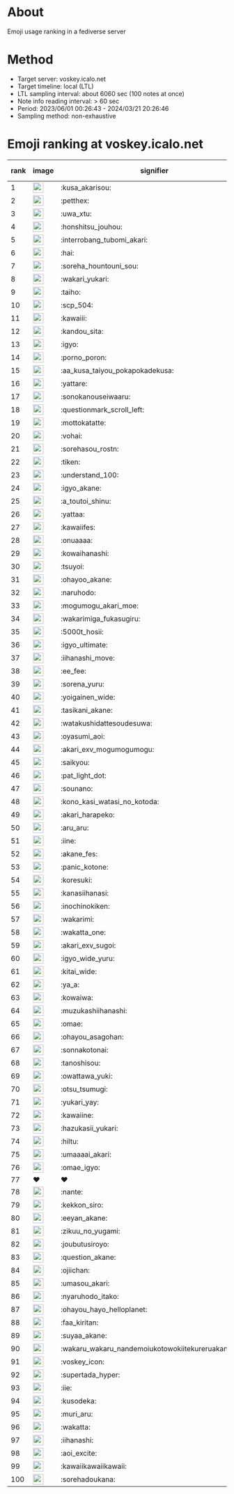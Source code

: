# About
Emoji usage ranking in a fediverse server

# Method
- Target server: voskey.icalo.net
- Target timeline: local (LTL)
- LTL sampling interval: about 6060 sec (100 notes at once)
- Note info reading interval: > 60 sec
- Period: 2023/06/01 00:26:43 - 2024/03/21 20:26:46 
- Sampling method: non-exhaustive

# Emoji ranking at voskey.icalo.net

|rank|image|signifier|type|frequency score|
|----|----|----|----|----|
|1|<img height="24" src="https://voskey.icalo.net/emoji/kusa_akarisou.webp">|:kusa_akarisou:|custom|21990|
|2|<img height="24" src="https://voskey.icalo.net/emoji/petthex.webp">|:petthex:|custom|14893|
|3|<img height="24" src="https://voskey.icalo.net/emoji/uwa_xtu.webp">|:uwa_xtu:|custom|10723|
|4|<img height="24" src="https://voskey.icalo.net/emoji/honshitsu_jouhou.webp">|:honshitsu_jouhou:|custom|7617|
|5|<img height="24" src="https://voskey.icalo.net/emoji/interrobang_tubomi_akari.webp">|:interrobang_tubomi_akari:|custom|7005|
|6|<img height="24" src="https://voskey.icalo.net/emoji/hai.webp">|:hai:|custom|6971|
|7|<img height="24" src="https://voskey.icalo.net/emoji/soreha_hountouni_sou.webp">|:soreha_hountouni_sou:|custom|6369|
|8|<img height="24" src="https://voskey.icalo.net/emoji/wakari_yukari.webp">|:wakari_yukari:|custom|6268|
|9|<img height="24" src="https://voskey.icalo.net/emoji/taiho.webp">|:taiho:|custom|6267|
|10|<img height="24" src="https://voskey.icalo.net/emoji/scp_504.webp">|:scp_504:|custom|5150|
|11|<img height="24" src="https://voskey.icalo.net/emoji/kawaiii.webp">|:kawaiii:|custom|5021|
|12|<img height="24" src="https://voskey.icalo.net/emoji/kandou_sita.webp">|:kandou_sita:|custom|4317|
|13|<img height="24" src="https://voskey.icalo.net/emoji/igyo.webp">|:igyo:|custom|4179|
|14|<img height="24" src="https://voskey.icalo.net/emoji/porno_poron.webp">|:porno_poron:|custom|3916|
|15|<img height="24" src="https://voskey.icalo.net/emoji/aa_kusa_taiyou_pokapokadekusa.webp">|:aa_kusa_taiyou_pokapokadekusa:|custom|3877|
|16|<img height="24" src="https://voskey.icalo.net/emoji/yattare.webp">|:yattare:|custom|3727|
|17|<img height="24" src="https://voskey.icalo.net/emoji/sonokanouseiwaaru.webp">|:sonokanouseiwaaru:|custom|3694|
|18|<img height="24" src="https://voskey.icalo.net/emoji/questionmark_scroll_left.webp">|:questionmark_scroll_left:|custom|3685|
|19|<img height="24" src="https://voskey.icalo.net/emoji/mottokatatte.webp">|:mottokatatte:|custom|3644|
|20|<img height="24" src="https://voskey.icalo.net/emoji/vohai.webp">|:vohai:|custom|3527|
|21|<img height="24" src="https://voskey.icalo.net/emoji/sorehasou_rostn.webp">|:sorehasou_rostn:|custom|3434|
|22|<img height="24" src="https://voskey.icalo.net/emoji/tiken.webp">|:tiken:|custom|3357|
|23|<img height="24" src="https://voskey.icalo.net/emoji/understand_100.webp">|:understand_100:|custom|3120|
|24|<img height="24" src="https://voskey.icalo.net/emoji/igyo_akane.webp">|:igyo_akane:|custom|2812|
|25|<img height="24" src="https://voskey.icalo.net/emoji/a_toutoi_shinu.webp">|:a_toutoi_shinu:|custom|2805|
|26|<img height="24" src="https://voskey.icalo.net/emoji/yattaa.webp">|:yattaa:|custom|2760|
|27|<img height="24" src="https://voskey.icalo.net/emoji/kawaiifes.webp">|:kawaiifes:|custom|2669|
|28|<img height="24" src="https://voskey.icalo.net/emoji/onuaaaa.webp">|:onuaaaa:|custom|2640|
|29|<img height="24" src="https://voskey.icalo.net/emoji/kowaihanashi.webp">|:kowaihanashi:|custom|2566|
|30|<img height="24" src="https://voskey.icalo.net/emoji/tsuyoi.webp">|:tsuyoi:|custom|2555|
|31|<img height="24" src="https://voskey.icalo.net/emoji/ohayoo_akane.webp">|:ohayoo_akane:|custom|2511|
|32|<img height="24" src="https://voskey.icalo.net/emoji/naruhodo.webp">|:naruhodo:|custom|2440|
|33|<img height="24" src="https://voskey.icalo.net/emoji/mogumogu_akari_moe.webp">|:mogumogu_akari_moe:|custom|2378|
|34|<img height="24" src="https://voskey.icalo.net/emoji/wakarimiga_fukasugiru.webp">|:wakarimiga_fukasugiru:|custom|2303|
|35|<img height="24" src="https://voskey.icalo.net/emoji/5000t_hosii.webp">|:5000t_hosii:|custom|2254|
|36|<img height="24" src="https://voskey.icalo.net/emoji/igyo_ultimate.webp">|:igyo_ultimate:|custom|2124|
|37|<img height="24" src="https://voskey.icalo.net/emoji/iihanashi_move.webp">|:iihanashi_move:|custom|2118|
|38|<img height="24" src="https://voskey.icalo.net/emoji/ee_fee.webp">|:ee_fee:|custom|2077|
|39|<img height="24" src="https://voskey.icalo.net/emoji/sorena_yuru.webp">|:sorena_yuru:|custom|2039|
|40|<img height="24" src="https://voskey.icalo.net/emoji/yoigainen_wide.webp">|:yoigainen_wide:|custom|1990|
|41|<img height="24" src="https://voskey.icalo.net/emoji/tasikani_akane.webp">|:tasikani_akane:|custom|1915|
|42|<img height="24" src="https://voskey.icalo.net/emoji/watakushidattesoudesuwa.webp">|:watakushidattesoudesuwa:|custom|1904|
|43|<img height="24" src="https://voskey.icalo.net/emoji/oyasumi_aoi.webp">|:oyasumi_aoi:|custom|1902|
|44|<img height="24" src="https://voskey.icalo.net/emoji/akari_exv_mogumogumogu.webp">|:akari_exv_mogumogumogu:|custom|1755|
|45|<img height="24" src="https://voskey.icalo.net/emoji/saikyou.webp">|:saikyou:|custom|1724|
|46|<img height="24" src="https://voskey.icalo.net/emoji/pat_light_dot.webp">|:pat_light_dot:|custom|1709|
|47|<img height="24" src="https://voskey.icalo.net/emoji/sounano.webp">|:sounano:|custom|1639|
|48|<img height="24" src="https://voskey.icalo.net/emoji/kono_kasi_watasi_no_kotoda.webp">|:kono_kasi_watasi_no_kotoda:|custom|1639|
|49|<img height="24" src="https://voskey.icalo.net/emoji/akari_harapeko.webp">|:akari_harapeko:|custom|1626|
|50|<img height="24" src="https://voskey.icalo.net/emoji/aru_aru.webp">|:aru_aru:|custom|1623|
|51|<img height="24" src="https://voskey.icalo.net/emoji/iine.webp">|:iine:|custom|1610|
|52|<img height="24" src="https://voskey.icalo.net/emoji/akane_fes.webp">|:akane_fes:|custom|1605|
|53|<img height="24" src="https://voskey.icalo.net/emoji/panic_kotone.webp">|:panic_kotone:|custom|1595|
|54|<img height="24" src="https://voskey.icalo.net/emoji/koresuki.webp">|:koresuki:|custom|1536|
|55|<img height="24" src="https://voskey.icalo.net/emoji/kanasiihanasi.webp">|:kanasiihanasi:|custom|1530|
|56|<img height="24" src="https://voskey.icalo.net/emoji/inochinokiken.webp">|:inochinokiken:|custom|1502|
|57|<img height="24" src="https://voskey.icalo.net/emoji/wakarimi.webp">|:wakarimi:|custom|1483|
|58|<img height="24" src="https://voskey.icalo.net/emoji/wakatta_one.webp">|:wakatta_one:|custom|1455|
|59|<img height="24" src="https://voskey.icalo.net/emoji/akari_exv_sugoi.webp">|:akari_exv_sugoi:|custom|1417|
|60|<img height="24" src="https://voskey.icalo.net/emoji/igyo_wide_yuru.webp">|:igyo_wide_yuru:|custom|1396|
|61|<img height="24" src="https://voskey.icalo.net/emoji/kitai_wide.webp">|:kitai_wide:|custom|1360|
|62|<img height="24" src="https://voskey.icalo.net/emoji/ya_a.webp">|:ya_a:|custom|1299|
|63|<img height="24" src="https://voskey.icalo.net/emoji/kowaiwa.webp">|:kowaiwa:|custom|1281|
|64|<img height="24" src="https://voskey.icalo.net/emoji/muzukashiihanashi.webp">|:muzukashiihanashi:|custom|1214|
|65|<img height="24" src="https://voskey.icalo.net/emoji/omae.webp">|:omae:|custom|1203|
|66|<img height="24" src="https://voskey.icalo.net/emoji/ohayou_asagohan.webp">|:ohayou_asagohan:|custom|1198|
|67|<img height="24" src="https://voskey.icalo.net/emoji/sonnakotonai.webp">|:sonnakotonai:|custom|1181|
|68|<img height="24" src="https://voskey.icalo.net/emoji/tanoshisou.webp">|:tanoshisou:|custom|1170|
|69|<img height="24" src="https://voskey.icalo.net/emoji/owattawa_yuki.webp">|:owattawa_yuki:|custom|1128|
|70|<img height="24" src="https://voskey.icalo.net/emoji/otsu_tsumugi.webp">|:otsu_tsumugi:|custom|1127|
|71|<img height="24" src="https://voskey.icalo.net/emoji/yukari_yay.webp">|:yukari_yay:|custom|1125|
|72|<img height="24" src="https://voskey.icalo.net/emoji/kawaiine.webp">|:kawaiine:|custom|1124|
|73|<img height="24" src="https://voskey.icalo.net/emoji/hazukasii_yukari.webp">|:hazukasii_yukari:|custom|1120|
|74|<img height="24" src="https://voskey.icalo.net/emoji/hiltu.webp">|:hiltu:|custom|1118|
|75|<img height="24" src="https://voskey.icalo.net/emoji/umaaaai_akari.webp">|:umaaaai_akari:|custom|1084|
|76|<img height="24" src="https://voskey.icalo.net/emoji/omae_igyo.webp">|:omae_igyo:|custom|1072|
|77|❤|❤|unicode|1070|
|78|<img height="24" src="https://voskey.icalo.net/emoji/nante.webp">|:nante:|custom|1068|
|79|<img height="24" src="https://voskey.icalo.net/emoji/kekkon_siro.webp">|:kekkon_siro:|custom|1049|
|80|<img height="24" src="https://voskey.icalo.net/emoji/eeyan_akane.webp">|:eeyan_akane:|custom|1048|
|81|<img height="24" src="https://voskey.icalo.net/emoji/zikuu_no_yugami.webp">|:zikuu_no_yugami:|custom|1044|
|82|<img height="24" src="https://voskey.icalo.net/emoji/joubutusiroyo.webp">|:joubutusiroyo:|custom|1044|
|83|<img height="24" src="https://voskey.icalo.net/emoji/question_akane.webp">|:question_akane:|custom|1041|
|84|<img height="24" src="https://voskey.icalo.net/emoji/ojiichan.webp">|:ojiichan:|custom|1041|
|85|<img height="24" src="https://voskey.icalo.net/emoji/umasou_akari.webp">|:umasou_akari:|custom|1011|
|86|<img height="24" src="https://voskey.icalo.net/emoji/nyaruhodo_itako.webp">|:nyaruhodo_itako:|custom|1004|
|87|<img height="24" src="https://voskey.icalo.net/emoji/ohayou_hayo_helloplanet.webp">|:ohayou_hayo_helloplanet:|custom|996|
|88|<img height="24" src="https://voskey.icalo.net/emoji/faa_kiritan.webp">|:faa_kiritan:|custom|995|
|89|<img height="24" src="https://voskey.icalo.net/emoji/suyaa_akane.webp">|:suyaa_akane:|custom|994|
|90|<img height="24" src="https://voskey.icalo.net/emoji/wakaru_wakaru_nandemoiukotowokiitekureruakanetyan.webp">|:wakaru_wakaru_nandemoiukotowokiitekureruakanetyan:|custom|991|
|91|<img height="24" src="https://voskey.icalo.net/emoji/voskey_icon.webp">|:voskey_icon:|custom|976|
|92|<img height="24" src="https://voskey.icalo.net/emoji/supertada_hyper.webp">|:supertada_hyper:|custom|964|
|93|<img height="24" src="https://voskey.icalo.net/emoji/iie.webp">|:iie:|custom|960|
|94|<img height="24" src="https://voskey.icalo.net/emoji/kusodeka.webp">|:kusodeka:|custom|956|
|95|<img height="24" src="https://voskey.icalo.net/emoji/muri_aru.webp">|:muri_aru:|custom|954|
|96|<img height="24" src="https://voskey.icalo.net/emoji/wakatta.webp">|:wakatta:|custom|941|
|97|<img height="24" src="https://voskey.icalo.net/emoji/iihanashi.webp">|:iihanashi:|custom|923|
|98|<img height="24" src="https://voskey.icalo.net/emoji/aoi_excite.webp">|:aoi_excite:|custom|916|
|99|<img height="24" src="https://voskey.icalo.net/emoji/kawaiikawaiikawaii.webp">|:kawaiikawaiikawaii:|custom|911|
|100|<img height="24" src="https://voskey.icalo.net/emoji/sorehadoukana.webp">|:sorehadoukana:|custom|906|
